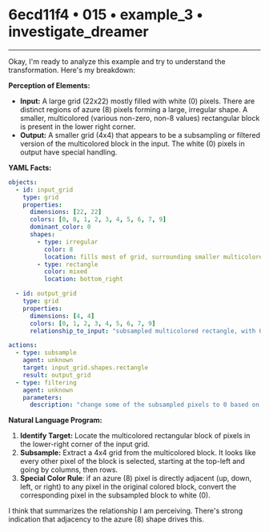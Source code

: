 # 6ecd11f4 • 015 • example_3 • investigate_dreamer

---
Okay, I'm ready to analyze this example and try to understand the transformation. Here's my breakdown:

**Perception of Elements:**

*   **Input:** A large grid (22x22) mostly filled with white (0) pixels. There are distinct regions of azure (8) pixels forming a large, irregular shape. A smaller, multicolored (various non-zero, non-8 values) rectangular block is present in the lower right corner.
*   **Output:** A smaller grid (4x4) that appears to be a subsampling or filtered version of the multicolored block in the input. The white (0) pixels in output have special handling.

**YAML Facts:**



```yaml
objects:
  - id: input_grid
    type: grid
    properties:
      dimensions: [22, 22]
      colors: [0, 8, 1, 2, 3, 4, 5, 6, 7, 9]
      dominant_color: 0
      shapes:
        - type: irregular
          color: 8
          location: fills most of grid, surrounding smaller multicolored block.
        - type: rectangle
          color: mixed
          location: bottom_right

  - id: output_grid
    type: grid
    properties:
      dimensions: [4, 4]
      colors: [0, 1, 2, 3, 4, 5, 6, 7, 9]
      relationship_to_input: "subsampled multicolored rectangle, with 0 replacing some colors based on a rule"

actions:
  - type: subsample
    agent: unknown
    target: input_grid.shapes.rectangle
    result: output_grid
  - type: filtering
    agent: unknown
    parameters:
      description: "change some of the subsampled pixels to 0 based on its surroundings in the input"

```



**Natural Language Program:**

1.  **Identify Target:** Locate the multicolored rectangular block of pixels in the lower-right corner of the input grid.
2.  **Subsample:** Extract a 4x4 grid from the multicolored block. It looks like every other pixel of the block is selected, starting at the top-left and going by columns, then rows.
3.  **Special Color Rule**: if an azure (8) pixel is directly adjacent (up, down, left, or right) to any pixel in the original colored block, convert the corresponding pixel in the subsampled block to white (0).

I think that summarizes the relationship I am perceiving. There's strong indication
that adjacency to the azure (8) shape drives this.

